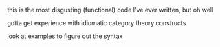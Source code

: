 this is the most disgusting (functional) code I've ever written, but oh well

gotta get experience with idiomatic category theory constructs

look at examples to figure out the syntax
